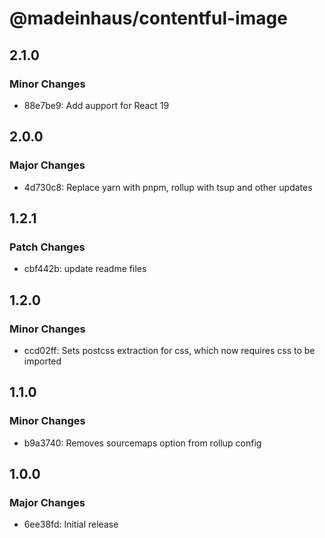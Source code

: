 # @madeinhaus/contentful-image

## 2.1.0

### Minor Changes

- 88e7be9: Add aupport for React 19

## 2.0.0

### Major Changes

- 4d730c8: Replace yarn with pnpm, rollup with tsup and other updates

## 1.2.1

### Patch Changes

- cbf442b: update readme files

## 1.2.0

### Minor Changes

- ccd02ff: Sets postcss extraction for css, which now requires css to be imported

## 1.1.0

### Minor Changes

- b9a3740: Removes sourcemaps option from rollup config

## 1.0.0

### Major Changes

- 6ee38fd: Initial release
